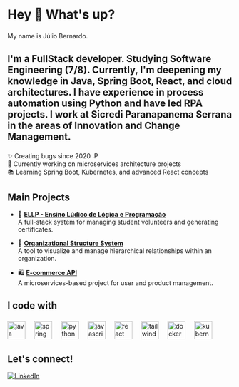 <h1 align="left">Hey 👋 What's up?</h1>

###

<p align="left">My name is Júlio Bernardo.</p>

###

<h2 align="left">I'm a FullStack developer. Studying Software Engineering (7/8). Currently, I'm deepening my knowledge in Java, Spring Boot, React, and cloud architectures. I have experience in process automation using Python and have led RPA projects. I work at Sicredi Paranapanema Serrana in the areas of Innovation and Change Management.</h2>

###

<p align="left">✨ Creating bugs since 2020 :P<br>🚀 Currently working on microservices architecture projects<br>📚 Learning Spring Boot, Kubernetes, and advanced React concepts</p>

###

<h2 align="left">Main Projects</h2>

- 🏫 **[ELLP - Ensino Lúdico de Lógica e Programação](https://github.com/willkersv/ellp-oficina)**  
  A full-stack system for managing student volunteers and generating certificates.

- 🏢 **[Organizational Structure System](https://github.com/SeuRepositorio)**  
  A tool to visualize and manage hierarchical relationships within an organization.

- 🛍️ **[E-commerce API](https://github.com/SeuRepositorio)**  
  A microservices-based project for user and product management.

###

<h2 align="left">I code with</h2>

###

<div align="left">    
  <img src="https://cdn.jsdelivr.net/gh/devicons/devicon/icons/java/java-original.svg" height="40" alt="java logo" />
  <img width="12" />
  <img src="https://cdn.jsdelivr.net/gh/devicons/devicon/icons/spring/spring-original.svg" height="40" alt="spring logo" />
  <img width="12" />
  <img src="https://cdn.jsdelivr.net/gh/devicons/devicon/icons/python/python-original.svg" height="40" alt="python logo" />
  <img width="12" />
  <img src="https://cdn.jsdelivr.net/gh/devicons/devicon/icons/javascript/javascript-original.svg" height="40" alt="javascript logo" />
  <img width="12" />
  <img src="https://cdn.jsdelivr.net/gh/devicons/devicon/icons/react/react-original.svg" height="40" alt="react logo" />
  <img width="12" />
  <img src="https://cdn.jsdelivr.net/gh/devicons/devicon/icons/tailwindcss/tailwindcss-original-wordmark.svg" height="40" alt="tailwindcss logo" />
  <img width="12" />
  <img src="https://cdn.jsdelivr.net/gh/devicons/devicon/icons/docker/docker-original.svg" height="40" alt="docker logo" />
  <img width="12" />
  <img src="https://cdn.jsdelivr.net/gh/devicons/devicon/icons/kubernetes/kubernetes-plain.svg" height="40" alt="kubernetes logo" />
</div>

###

<h2 align="left">Let's connect!</h2>

<p align="left">
  <a href="https://www.linkedin.com/in/juliocbleite" target="_blank">
    <img src="https://img.shields.io/badge/LinkedIn-0A66C2?style=for-the-badge&logo=linkedin&logoColor=white" alt="LinkedIn">
  </a>
</p>
